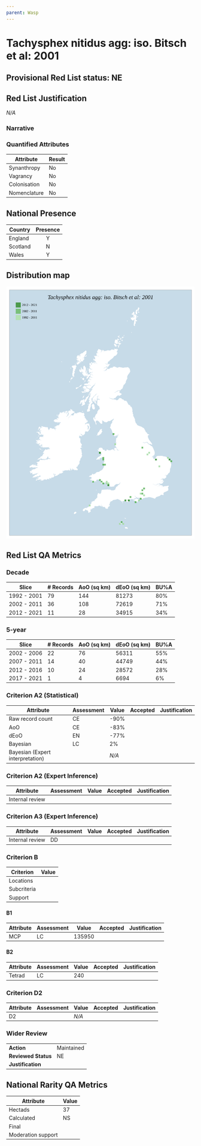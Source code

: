 ```yaml
---
parent: Wasp
---
```


# Tachysphex nitidus agg: iso. Bitsch et al: 2001

## Provisional Red List status: NE


## Red List Justification
*N/A*

### Narrative




### Quantified Attributes
|Attribute|Result|
|---|---|
|Synanthropy|No|
|Vagrancy|No|
|Colonisation|No|
|Nomenclature|No|




## National Presence
|Country|Presence
|---|:-:|
|England|Y|
|Scotland|N|
|Wales|Y|


## Distribution map
![](../map/439.svg)

## Red List QA Metrics
### Decade
| Slice | # Records | AoO (sq km) | dEoO (sq km) |BU%A |
|---|---|---|---|---|
|1992 - 2001|79|144|81273|80%|
|2002 - 2011|36|108|72619|71%|
|2012 - 2021|11|28|34915|34%|

### 5-year
| Slice | # Records | AoO (sq km) | dEoO (sq km) |BU%A |
|---|---|---|---|---|
|2002 - 2006|22|76|56311|55%|
|2007 - 2011|14|40|44749|44%|
|2012 - 2016|10|24|28572|28%|
|2017 - 2021|1|4|6694|6%|

### Criterion A2 (Statistical)
|Attribute|Assessment|Value|Accepted|Justification
|---|---|---|---|---|
|Raw record count|CE|-90%|||
|AoO|CE|-83%|||
|dEoO|EN|-77%|||
|Bayesian|LC|2%|||
|Bayesian (Expert interpretation)||*N/A*|||

### Criterion A2 (Expert Inference)
|Attribute|Assessment|Value|Accepted|Justification
|---|---|---|---|---|
|Internal review|||||

### Criterion A3 (Expert Inference)
|Attribute|Assessment|Value|Accepted|Justification
|---|---|---|---|---|
|Internal review|DD||||

### Criterion B
|Criterion| Value|
|---|---|
|Locations||
|Subcriteria||
|Support||

#### B1
|Attribute|Assessment|Value|Accepted|Justification
|---|---|---|---|---|
|MCP|LC|135950|||

#### B2
|Attribute|Assessment|Value|Accepted|Justification
|---|---|---|---|---|
|Tetrad|LC|240|||

### Criterion D2
|Attribute|Assessment|Value|Accepted|Justification
|---|---|---|---|---|
|D2||*N/A*|||

### Wider Review
|  |  |
|---|---|
|**Action**|Maintained|
|**Reviewed Status**|NE|
|**Justification**||

## National Rarity QA Metrics
|Attribute|Value|
|---|---|
|Hectads|37|
|Calculated|NS|
|Final||
|Moderation support||
